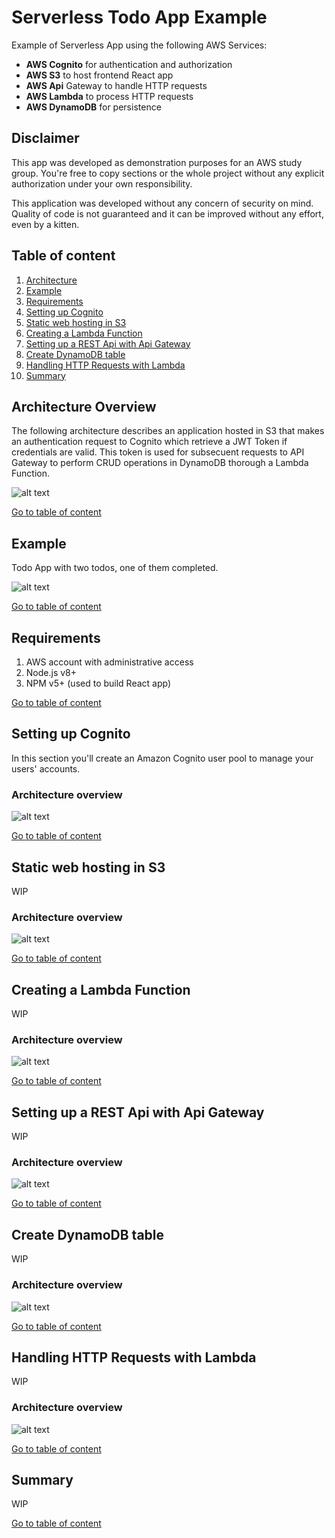 # Serverless Todo App Example

Example of Serverless App using the following AWS Services:

* **AWS Cognito** for authentication and authorization
* **AWS S3** to host frontend React app
* **AWS Api** Gateway to handle HTTP requests
* **AWS Lambda** to process HTTP requests
* **AWS DynamoDB** for persistence

## Disclaimer

This app was developed as demonstration purposes for an AWS study group. You're free to copy sections or the whole project without any explicit authorization under your own responsibility.

This application was developed without any concern of security on mind. Quality of code is not guaranteed and it can be improved without any effort, even by a kitten.

<a name="content"></a>

## Table of content

1) [Architecture](#architecture)
2) [Example](#example)
3) [Requirements](#requirements)
4) [Setting up Cognito](#cognito)
5) [Static web hosting in S3](#s3)
6) [Creating a Lambda Function](#lambda_01)
7) [Setting up a REST Api with Api Gateway](#api_gateway)
8) [Create DynamoDB table](#dynamodb)
9) [Handling HTTP Requests with Lambda](#lambda_02)
10) [Summary](#summary)

<a name="architecture"></a>

## Architecture Overview

The following architecture describes an application hosted in S3 that makes an authentication request to Cognito which retrieve a JWT Token if credentials are valid. This token is used for subsecuent requests to API Gateway to perform CRUD operations in DynamoDB thorough a Lambda Function.

![alt text](/assets/01-architecture.png "Serverless Todo App architecture")

[Go to table of content](#content)

<a name="example"></a>

## Example

Todo App with two todos, one of them completed.

![alt text](/assets/02-example.png "Serverless Todo App example")

[Go to table of content](#content)

<a name="requirements"></a>

## Requirements

1) AWS account with administrative access
2) Node.js v8+
3) NPM v5+ (used to build React app)

[Go to table of content](#content)

<a name="cognito"></a>

## Setting up Cognito

In this section you'll create an Amazon Cognito user pool to manage your users' accounts.

### Architecture overview

![alt text](/assets/04-cognito.png "Setting up Cognito")

[Go to table of content](#content)

<a name="s3"></a>

## Static web hosting in S3

WIP

### Architecture overview

![alt text](/assets/05-s3.png "Static web hosting in S3")

[Go to table of content](#content)

<a name="lambda_01"></a>

## Creating a Lambda Function

WIP

### Architecture overview

![alt text](/assets/06-lambda_01.png "Creating a Lambda Function")

[Go to table of content](#content)

<a name="api_gateway"></a>

## Setting up a REST Api with Api Gateway

WIP

### Architecture overview

![alt text](/assets/07-api_gateway.png "Setting up a REST Api with Api Gateway")

[Go to table of content](#content)

<a name="dynamodb"></a>

## Create DynamoDB table

WIP

### Architecture overview

![alt text](/assets/08-dynamodb.png "Create DynamoDB table")

[Go to table of content](#content)

<a name="lambda_02"></a>

## Handling HTTP Requests with Lambda

WIP

### Architecture overview

![alt text](/assets/09-lambda_02.png "Handling HTTP Requests with Lambda")

[Go to table of content](#content)

<a name="summary"></a>

## Summary

WIP

[Go to table of content](#content)
